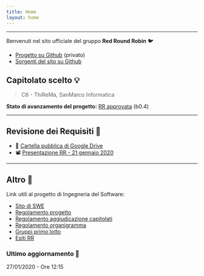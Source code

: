 ```yaml
---
title: Home
layout: home
---
```



---

Benvenuti nel sito ufficiale del gruppo **Red Round Robin** :bird:

- [Progetto su Github](http://project.redroundrobin.site) (privato)
- [Sorgenti del sito su Github](http://this.redroundrobin.site)


## Capitolato scelto :bulb:

> C6 - ThiReMa, SanMarco Informatica

**Stato di avanzamento del progetto:** [RR approvata](https://www.math.unipd.it/~tullio/IS-1/2019/Progetto/RR.html) (b0.4)

---

## Revisione dei Requisiti :pushpin:

- :file_folder: [Cartella pubblica di Google Drive](https://drive.google.com/open?id=17qt131a_wV08n1jLR0fiSS8FoROeKiSY)
- :film_projector: [Presentazione RR - 21 gennaio 2020](https://drive.google.com/drive/folders/1UzlThSUjDmVw_Xdufo2yVau1ZvoRE5tV?usp=sharing)

---


## Altro :bookmark_tabs:

Link utili al progetto di Ingegneria del Software:

- [Sito di SWE](https://swe.debug.ovh)
- [Regolamento progetto](https://www.math.unipd.it/~tullio/IS-1/2019/Dispense/PD01.pdf)
- [Regolamento aggiudicazione capitolati](https://www.math.unipd.it/~tullio/IS-1/2019/Progetto/)
- [Regolamento organigramma](https://www.math.unipd.it/~tullio/IS-1/2019/Progetto/RO.html)
- [Gruppi primo lotto](https://www.math.unipd.it/~tullio/IS-1/2019/Progetto/Gruppi_I_Lotto.pdf)
- [Esiti RR](https://www.math.unipd.it/~tullio/IS-1/2019/Progetto/RR.html)


### Ultimo aggiornamento :arrows_counterclockwise:

27/01/2020 - Ore 12:15
